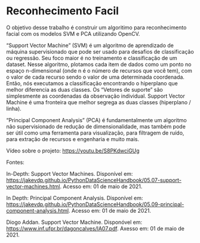 # Reconhecimento Facil

O objetivo desse trabalho é construir um algoritimo para reconhecimento facial 
com os modelos SVM e PCA utilizando OpenCV.

“Support Vector Machine” (SVM) é um algoritmo de aprendizado de máquina
supervisionado que pode ser usado para desafios de classificação ou regressão.
Seu foco maior é no treinamento e classificação de um dataset.
Nesse algoritmo, plotamos cada item de dados como um ponto no espaço
n-dimensional (onde n é o número de recursos que você tem), com o valor de cada
recurso sendo o valor de uma determinada coordenada. Então, nós executamos a
classificação encontrando o hiperplano que melhor diferencia as duas classes.
Os “Vetores de suporte” são simplesmente as coordenadas da observação
individual. Support Vector Machine é uma fronteira que melhor segrega as duas
classes (hiperplano / linha).

“Principal Component Analysis” (PCA) é fundamentalmente um algoritmo não supervisionado de redução 
de dimensionalidade, mas também pode ser útil como uma ferramenta para visualização,
para filtragem de ruído, para extração de recursos e engenharia e muito mais.

Vídeo sobre o projeto: https://youtu.be/S8PKdwciGUg

Fontes:

In-Depth: Support Vector Machines. Disponível em: <https://jakevdp.github.io/PythonDataScienceHandbook/05.07-support-vector-machines.html>. Acesso em: 01 de maio de 2021.

In Depth: Principal Component Analysis. Disponível em: <https://jakevdp.github.io/PythonDataScienceHandbook/05.09-principal-component-analysis.html>. Acesso em: 01 de maio de 2021.

Diogo Addan. Support Vector Machine. Disponóvel em: <https://www.inf.ufpr.br/dagoncalves/IA07.pdf>. Axesso em: 01 de maio de 2021.
